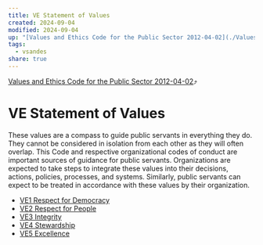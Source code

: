 ```yaml
---
title: VE Statement of Values
created: 2024-09-04
modified: 2024-09-04
up: "[Values and Ethics Code for the Public Sector 2012-04-02](./Values%20and%20Ethics%20Code%20for%20the%20Public%20Sector%202012-04-02.md)"
tags:
  - vsandes
share: true
---
```

[Values and Ethics Code for the Public Sector 2012-04-02](./Values%20and%20Ethics%20Code%20for%20the%20Public%20Sector%202012-04-02.md)⤴️
# VE Statement of Values
These values are a compass to guide public servants in everything they do. They cannot be considered in isolation from each other as they will often overlap. This Code and respective organizational codes of conduct are important sources of guidance for public servants. Organizations are expected to take steps to integrate these values into their decisions, actions, policies, processes, and systems. Similarly, public servants can expect to be treated in accordance with these values by their organization.
- [VE1 Respect for Democracy](./VE1%20Respect%20for%20Democracy.md)
- [VE2 Respect for People](./VE2%20Respect%20for%20People.md)
- [VE3 Integrity](./VE3%20Integrity.md)
- [VE4 Stewardship](./VE4%20Stewardship.md)
- [VE5 Excellence](./VE5%20Excellence.md)
